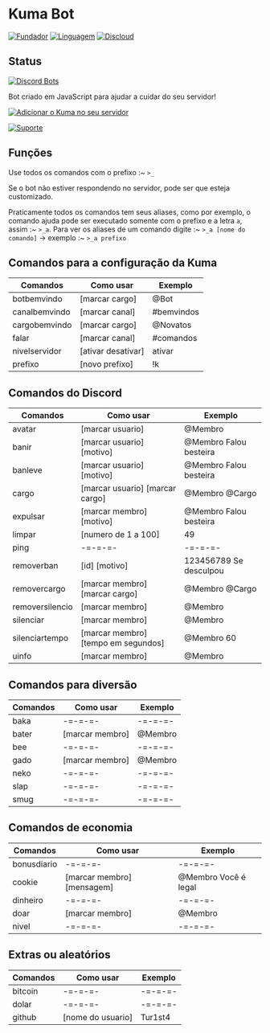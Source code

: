 # Kuma Bot

[![Fundador](https://img.shields.io/badge/Fundador-Tur1st4-red.svg?style=for-the-badge&logo=arch-linux)](https://github.com/Tur1st4/) [![Linguagem](https://img.shields.io/badge/Linguagem-JavaScript-yellow.svg?style=for-the-badge&logo=JavaScript)](https://discord.js.org/#/) [![Discloud](https://img.shields.io/badge/Host-Discloud%20%E2%9D%A4%EF%B8%8F-blue.svg?style=for-the-badge)](https://discloudbot.com/)

## Status

[![Discord Bots](https://discordbots.org/api/widget/599693638523551904.svg)](https://discordbots.org/bot/599693638523551904)

Bot criado em JavaScript para ajudar a cuidar do seu servidor!

[![Adicionar o Kuma no seu servidor](https://i.imgur.com/mvYkymB.png)](https://discordapp.com/api/oauth2/authorize?client_id=599693638523551904&permissions=8&scope=bot)

[![Suporte](https://i.imgur.com/sTHMEI4.png)](https://discordapp.com/invite/dtw2VXY)

## Funções

Use todos os comandos com o prefixo :~ `>_`

Se o bot não estiver respondendo no servidor, pode ser que esteja customizado.

Praticamente todos os comandos tem seus aliases, como por exemplo, o comando ajuda pode ser executado somente com o prefixo e a letra `a`, assim :~ `>_a`.
Para ver os aliases de um comando digite :~ `>_a [nome do comando]` -> exemplo :~ `>_a prefixo`

## Comandos para a configuração da Kuma

Comandos | Como usar | Exemplo
---------|-----------|----------
botbemvindo | [marcar cargo] | @Bot
canalbemvindo | [marcar canal] | #bemvindos
cargobemvindo | [marcar cargo] | @Novatos
falar | [marcar canal] | #comandos
nivelservidor | [ativar desativar] | ativar
prefixo | [novo prefixo] | !k

## Comandos do Discord

Comandos | Como usar | Exemplo
---------|-----------|----------
avatar | [marcar usuario] | @Membro
banir | [marcar usuario] [motivo] | @Membro Falou besteira
banleve | [marcar usuario] [motivo] | @Membro Falou besteira
cargo | [marcar usuario] [marcar cargo] | @Membro @Cargo
expulsar | [marcar membro] [motivo] | @Membro Falou besteira
limpar | [numero de 1 a 100] | 49
ping | -=-=-=- | -=-=-=-
removerban | [id] [motivo] | 123456789 Se desculpou
removercargo | [marcar membro] [marcar cargo] | @Membro @Cargo
removersilencio | [marcar membro] | @Membro
silenciar | [marcar membro] | @Membro
silenciartempo | [marcar membro] [tempo em segundos] | @Membro 60
uinfo | [marcar membro] | @Membro

## Comandos para diversão

Comandos | Como usar | Exemplo
---------|-----------|----------
baka | -=-=-=- | -=-=-=-
bater | [marcar membro] | @Membro
bee | -=-=-=- | -=-=-=-
gado | [marcar membro] | @Membro
neko | -=-=-=- | -=-=-=-
slap | -=-=-=- | -=-=-=-
smug | -=-=-=- | -=-=-=-

## Comandos de economia

Comandos | Como usar | Exemplo
---------|-----------|----------
bonusdiario |  -=-=-=- |  -=-=-=-
cookie | [marcar membro] [mensagem] | @Membro Você é legal
dinheiro |  -=-=-=- |  -=-=-=-
doar | [marcar membro] | @Membro
nivel |  -=-=-=- |  -=-=-=-

## Extras ou aleatórios

Comandos | Como usar | Exemplo
---------|-----------|----------
bitcoin | -=-=-=- | -=-=-=-
dolar | -=-=-=- | -=-=-=-
github | [nome do usuario] | Tur1st4
